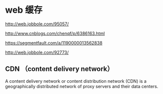 # web 缓存

http://web.jobbole.com/95057/

http://www.cnblogs.com/chenqf/p/6386163.html

https://segmentfault.com/a/1190000013562838

http://web.jobbole.com/92773/


## CDN （content delivery network）
A content delivery network or content distribution network (CDN) is a geographically distributed network of proxy servers and their data centers. 

